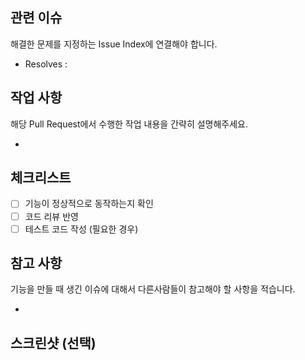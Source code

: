 ## 관련 이슈
해결한 문제를 지정하는 Issue Index에 연결해야 합니다.

- Resolves : 
 
## 작업 사항
해당 Pull Request에서 수행한 작업 내용을 간략히 설명해주세요.

- 

## 체크리스트

- [ ] 기능이 정상적으로 동작하는지 확인
- [ ] 코드 리뷰 반영
- [ ] 테스트 코드 작성 (필요한 경우)

## 참고 사항

기능을 만들 때 생긴 이슈에 대해서 다른사람들이 참고해야 할 사항을 적습니다.

- 

## 스크린샷 (선택)
